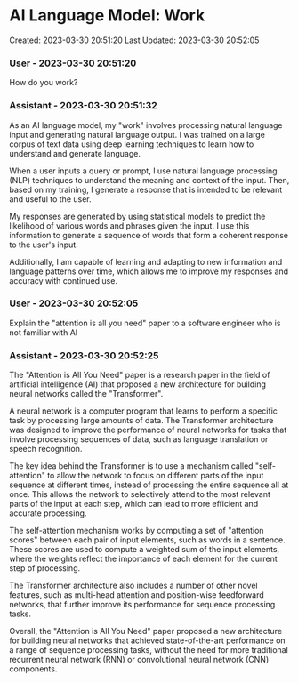 # AI Language Model: Work

Created: 2023-03-30 20:51:20
Last Updated: 2023-03-30 20:52:05

### User - 2023-03-30 20:51:20

How do you work?

### Assistant - 2023-03-30 20:51:32

As an AI language model, my "work" involves processing natural language input and generating natural language output. I was trained on a large corpus of text data using deep learning techniques to learn how to understand and generate language.

When a user inputs a query or prompt, I use natural language processing (NLP) techniques to understand the meaning and context of the input. Then, based on my training, I generate a response that is intended to be relevant and useful to the user.

My responses are generated by using statistical models to predict the likelihood of various words and phrases given the input. I use this information to generate a sequence of words that form a coherent response to the user's input.

Additionally, I am capable of learning and adapting to new information and language patterns over time, which allows me to improve my responses and accuracy with continued use.

### User - 2023-03-30 20:52:05

Explain the "attention is all you need" paper to a software engineer who is not familiar with AI

### Assistant - 2023-03-30 20:52:25

The "Attention is All You Need" paper is a research paper in the field of artificial intelligence (AI) that proposed a new architecture for building neural networks called the "Transformer". 

A neural network is a computer program that learns to perform a specific task by processing large amounts of data. The Transformer architecture was designed to improve the performance of neural networks for tasks that involve processing sequences of data, such as language translation or speech recognition.

The key idea behind the Transformer is to use a mechanism called "self-attention" to allow the network to focus on different parts of the input sequence at different times, instead of processing the entire sequence all at once. This allows the network to selectively attend to the most relevant parts of the input at each step, which can lead to more efficient and accurate processing.

The self-attention mechanism works by computing a set of "attention scores" between each pair of input elements, such as words in a sentence. These scores are used to compute a weighted sum of the input elements, where the weights reflect the importance of each element for the current step of processing.

The Transformer architecture also includes a number of other novel features, such as multi-head attention and position-wise feedforward networks, that further improve its performance for sequence processing tasks.

Overall, the "Attention is All You Need" paper proposed a new architecture for building neural networks that achieved state-of-the-art performance on a range of sequence processing tasks, without the need for more traditional recurrent neural network (RNN) or convolutional neural network (CNN) components.

